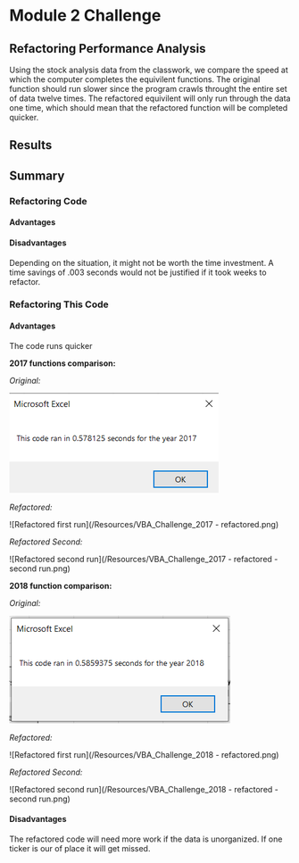 # Module 2 Challenge
## Refactoring Performance Analysis 
Using the stock analysis data from the classwork, we compare the speed at which the computer completes the equivilent functions. The original function should run slower since the program crawls throught the entire set of data twelve times. The refactored equivilent will only run through the data one time, which should mean that the refactored function will be completed quicker.

## Results

## Summary

### Refactoring Code
#### Advantages
#### Disadvantages
Depending on the situation, it might not be worth the time investment. A time savings of .003 seconds would not be justified if it took weeks to refactor. 

### Refactoring This Code

#### Advantages
The code runs quicker 

**2017 functions comparison:**

*Original:*

![VBA Challenge 2017](/Resources/VBA_Challenge_2017.png)

*Refactored:*

![Refactored first run](/Resources/VBA_Challenge_2017 - refactored.png)

*Refactored Second:*

![Refactored second run](/Resources/VBA_Challenge_2017 - refactored - second run.png)

**2018 function comparison:**

*Original:*

![VBA Challenge 2018](/Resources/VBA_Challenge_2018.png)

*Refactored:*

![Refactored first run](/Resources/VBA_Challenge_2018 - refactored.png)

*Refactored Second:*

![Refactored second run](/Resources/VBA_Challenge_2018 - refactored - second run.png)

#### Disadvantages
The refactored code will need more work if the data is unorganized. If one ticker is our of place it will get missed. 